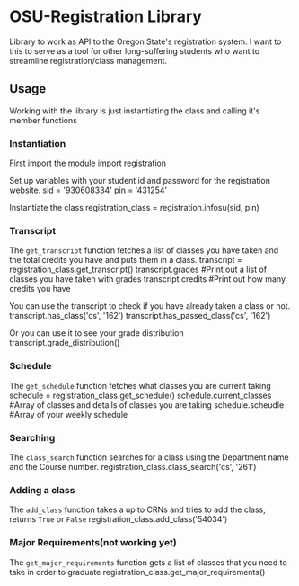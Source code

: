 OSU-Registration Library
=======================

Library to work as API to the Oregon State's registration system. I want to this to serve as a tool for other long-suffering students who want to streamline registration/class management. 

Usage
------

Working with the library is just instantiating the class and calling it's member functions

### Instantiation

First import the module
	import registration

Set up variables with your student id and password for the registration website.
	sid = '930608334'
	pin = '431254'

Instantiate the class
	registration_class = registration.infosu(sid, pin)

### Transcript
The `get_transcript` function fetches a list of classes you have taken and the total credits you have and puts them in a class.
	transcript = registration_class.get_transcript()
	transcript.grades  #Print out a list of classes you have taken with grades
	transcript.credits #Print out how many credits you have

You can use the transcript to check if you have already taken a class or not.
	transcript.has_class('cs', '162')
	transcript.has_passed_class('cs', '162')

Or you can use it to see your grade distribution
	transcript.grade_distribution()

### Schedule
The `get_schedule` function fetches what classes you are current taking 
	schedule = registration_class.get_schedule()
	schedule.current_classes #Array of classes and details of classes you are taking
	schedule.scheudle	 #Array of your weekly schedule

### Searching
The `class_search` function searches for a class using the Department name and the Course number.
	registration_class.class_search('cs', '261')

### Adding a class
The `add_class` function takes a up to CRNs and tries to add the class, returns `True` or `False`
	registration_class.add_class('54034')

### Major Requirements(not working yet)
The `get_major_requirements` function gets a list of classes that you need to take in order to graduate
	registration_class.get_major_requirements()
